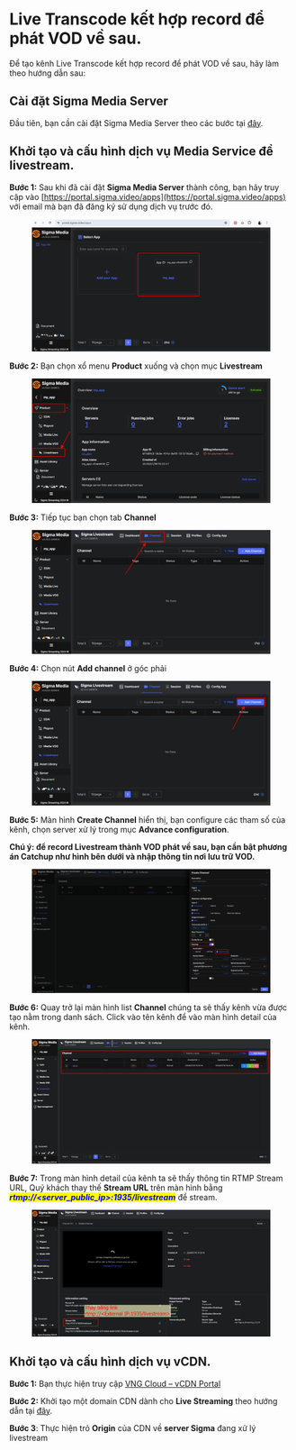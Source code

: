 # Live Transcode kết hợp record để phát VOD về sau.

Để tạo kênh Live Transcode kết hợp record để phát VOD về sau, hãy làm theo hướng dẫn sau:

## Cài đặt Sigma Media Server

Đầu tiên, bạn cần cài đặt Sigma Media Server theo các bước tại [đây](../cai-dat-sigma-media-server.md).

## Khởi tạo và cấu hình dịch vụ Media Service để livestream.&#x20;

**Bước 1:** Sau khi đã cài đặt **Sigma Media Server** thành công, bạn hãy truy cập vào [https://portal.sigma.video/apps](https://portal.sigma.video/apps) với email mà bạn đã đăng ký sử dụng dịch vụ trước đó.

<figure><img src="../../../../.gitbook/assets/image (647).png" alt=""><figcaption></figcaption></figure>

**Bước 2:** Bạn chọn xổ menu **Product** xuống và chọn mục **Livestream**

<figure><img src="../../../../.gitbook/assets/image (648).png" alt=""><figcaption></figcaption></figure>

**Bước 3:** Tiếp tục bạn chọn tab **Channel**

<figure><img src="../../../../.gitbook/assets/image (649).png" alt=""><figcaption></figcaption></figure>

**Bước 4:** Chọn nút **Add channel** ở góc phải

<figure><img src="../../../../.gitbook/assets/image (650).png" alt=""><figcaption></figcaption></figure>

**Bước 5:** Màn hình **Create Channel** hiển thị, bạn configure các tham số của kênh, chọn server xử lý trong mục **Advance configuration**.

**Chú ý: để record Livestream thành VOD phát về sau, bạn cần bật phương án Catchup như hình bên dưới và nhập thông tin nơi lưu trữ VOD.**

<figure><img src="../../../../.gitbook/assets/image (12) (1) (1) (1) (1) (1) (1) (1) (1) (1) (1) (1).png" alt=""><figcaption></figcaption></figure>

**Bước 6:** Quay trở lại màn hình list **Channel** chúng ta sẽ thấy kênh vừa được tạo nằm trong danh sách. Click vào tên kênh để vào màn hình detail của kênh.

<figure><img src="../../../../.gitbook/assets/image (652).png" alt=""><figcaption></figcaption></figure>

**Bước 7:** Trong màn hình detail của kênh ta sẽ thấy thông tin RTMP Stream URL, Quý khách thay thế **Stream URL** trên màn hình bằng _<mark style="color:blue;">**rtmp://\<server\_public\_ip>:1935/livestream**</mark>_ để stream.

<figure><img src="../../../../.gitbook/assets/image (653).png" alt=""><figcaption></figcaption></figure>

## Khởi tạo và cấu hình dịch vụ vCDN.

**Bước 1:** Bạn thực hiện truy cập [VNG Cloud – ](https://vcdn.vngcloud.vn/)[vCDN](https://vcdn.vngcloud.vn/)[ Portal](https://vcdn.vngcloud.vn/)

**Bước 2:** Khởi tạo một domain CDN dành cho **Live Streaming** theo hướng dẫn tại [đây](../../live-streaming.md).

**Bước 3**: Thực hiện trỏ **Origin** của CDN về **server Sigma** đang xử lý livestream

